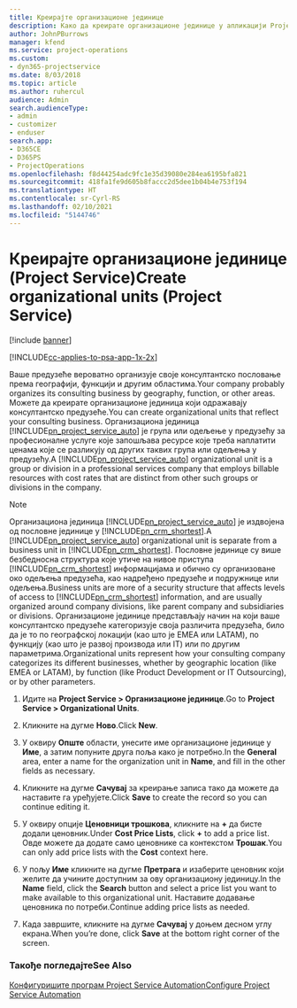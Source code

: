 ```yaml
---
title: Креирајте организационе јединице
description: Како да креирате организационе јединице у апликацији Project Service
author: JohnPBurrows
manager: kfend
ms.service: project-operations
ms.custom:
- dyn365-projectservice
ms.date: 8/03/2018
ms.topic: article
ms.author: ruhercul
audience: Admin
search.audienceType:
- admin
- customizer
- enduser
search.app:
- D365CE
- D365PS
- ProjectOperations
ms.openlocfilehash: f8d44254adc9fc1e35d39080e284ea6195bfa821
ms.sourcegitcommit: 418fa1fe9d605b8faccc2d5dee1b04b4e753f194
ms.translationtype: HT
ms.contentlocale: sr-Cyrl-RS
ms.lasthandoff: 02/10/2021
ms.locfileid: "5144746"
---
```

# <a name="create-organizational-units-project-service"></a><span data-ttu-id="98501-103">Креирајте организационе јединице (Project Service)</span><span class="sxs-lookup"><span data-stu-id="98501-103">Create organizational units (Project Service)</span></span>

[!include [banner](../includes/psa-now-project-operations.md)]

[!INCLUDE[cc-applies-to-psa-app-1x-2x](../includes/cc-applies-to-psa-app-1x-2x.md)]

<span data-ttu-id="98501-104">Ваше предузеће вероватно организује своје консултантско пословање према географији, функцији и другим областима.</span><span class="sxs-lookup"><span data-stu-id="98501-104">Your company probably organizes its consulting business by geography, function, or other areas.</span></span> <span data-ttu-id="98501-105">Можете да креирате организационе јединица који одражавају консултантско предузеће.</span><span class="sxs-lookup"><span data-stu-id="98501-105">You can create organizational units that reflect your consulting business.</span></span> <span data-ttu-id="98501-106">Организациона јединица [!INCLUDE[pn_project_service_auto](../includes/pn-project-service-auto.md)] је група или одељење у предузећу за професионалне услуге које запошљава ресурсе које треба наплатити ценама које се разликују од других таквих група или одељења у предузећу.</span><span class="sxs-lookup"><span data-stu-id="98501-106">A [!INCLUDE[pn_project_service_auto](../includes/pn-project-service-auto.md)] organizational unit is a group or division in a professional services company that employs billable resources with cost rates that are distinct from other such groups or divisions in the company.</span></span>  
  
> [!NOTE]
>  <span data-ttu-id="98501-107">Организациона јединица [!INCLUDE[pn_project_service_auto](../includes/pn-project-service-auto.md)] је издвојена од пословне јединице у [!INCLUDE[pn_crm_shortest](../includes/pn-crm-shortest.md)].</span><span class="sxs-lookup"><span data-stu-id="98501-107">A [!INCLUDE[pn_project_service_auto](../includes/pn-project-service-auto.md)] organizational unit is separate from a business unit in [!INCLUDE[pn_crm_shortest](../includes/pn-crm-shortest.md)].</span></span> <span data-ttu-id="98501-108">Пословне јединице су више безбедносна структура које утиче на нивое приступа [!INCLUDE[pn_crm_shortest](../includes/pn-crm-shortest.md)] информацијама и обично су организоване око одељења предузећа, као надређено предузеће и подружнице или одељења.</span><span class="sxs-lookup"><span data-stu-id="98501-108">Business units are more of a security structure that affects levels of access to [!INCLUDE[pn_crm_shortest](../includes/pn-crm-shortest.md)] information, and are usually organized around company divisions, like parent company and subsidiaries or divisions.</span></span> <span data-ttu-id="98501-109">Организационе јединице представљају начин на који ваше консултантско предузеће категоризује своја различита предузећа, било да је то по географској локацији (као што је EMEA или LATAM), по функцију (као што је развој производа или IT) или по другим параметрима.</span><span class="sxs-lookup"><span data-stu-id="98501-109">Organizational units represent how your consulting company categorizes its different businesses, whether by geographic location (like EMEA or LATAM), by function (like Product Development or IT Outsourcing), or by other parameters.</span></span>  
  
1.  <span data-ttu-id="98501-110">Идите на **Project Service > Организационе јединице**.</span><span class="sxs-lookup"><span data-stu-id="98501-110">Go to **Project Service > Organizational Units**.</span></span>  
  
2.  <span data-ttu-id="98501-111">Кликните на дугме **Ново**.</span><span class="sxs-lookup"><span data-stu-id="98501-111">Click **New**.</span></span>  
  
3.  <span data-ttu-id="98501-112">У оквиру **Опште** области, унесите име организационе јединице у **Име**, а затим попуните друга поља како је потребно.</span><span class="sxs-lookup"><span data-stu-id="98501-112">In the **General** area, enter a name for the organization unit in **Name**, and fill in the other fields as necessary.</span></span>  
  
4.  <span data-ttu-id="98501-113">Кликните на дугме **Сачувај** за креирање записа тако да можете да наставите га уређујете.</span><span class="sxs-lookup"><span data-stu-id="98501-113">Click **Save** to create the record so you can continue editing it.</span></span>  
  
5.  <span data-ttu-id="98501-114">У оквиру опције **Ценовници трошкова**, кликните на **+** да бисте додали ценовник.</span><span class="sxs-lookup"><span data-stu-id="98501-114">Under **Cost Price Lists**, click **+** to add a price list.</span></span> <span data-ttu-id="98501-115">Овде можете да додате само ценовнике са контекстом **Трошак**.</span><span class="sxs-lookup"><span data-stu-id="98501-115">You can only add price lists with the **Cost** context here.</span></span>  
  
6.  <span data-ttu-id="98501-116">У пољу **Име** кликните на дугме **Претрага** и изаберите ценовник који желите да учините доступним за ову организациону јединицу.</span><span class="sxs-lookup"><span data-stu-id="98501-116">In the **Name** field, click the **Search** button and select a price list you want to make available to this organizational unit.</span></span> <span data-ttu-id="98501-117">Наставите додавање ценовника по потреби.</span><span class="sxs-lookup"><span data-stu-id="98501-117">Continue adding price lists as needed.</span></span>  
  
7.  <span data-ttu-id="98501-118">Када завршите, кликните на дугме **Сачувај** у доњем десном углу екрана.</span><span class="sxs-lookup"><span data-stu-id="98501-118">When you’re done, click **Save** at the bottom right corner of the screen.</span></span>  
  
### <a name="see-also"></a><span data-ttu-id="98501-119">Такође погледајте</span><span class="sxs-lookup"><span data-stu-id="98501-119">See Also</span></span>  
 [<span data-ttu-id="98501-120">Конфигуришите програм Project Service Automation</span><span class="sxs-lookup"><span data-stu-id="98501-120">Configure Project Service Automation</span></span>](../psa/configure.md)
